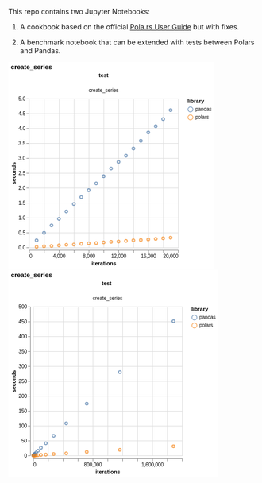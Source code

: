 This repo contains two Jupyter Notebooks: 

1. A cookbook based on the official <a href="https://docs.pola.rs/">Pola.rs User Guide</a>
but with fixes.

2. A benchmark notebook that can be extended with tests between Polars and Pandas.

![Alt text](/benchmark%20chart%20-%20small.png)
![Alt text](/benchmark%20chart%20-%20large.png)
